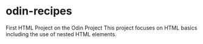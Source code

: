 # odin-recipes
First HTML Project on the Odin Project
This project focuses on HTML basics including the use of nested HTML elements.